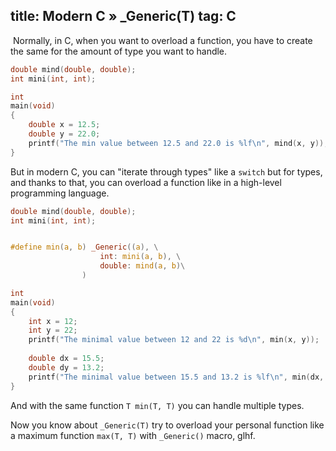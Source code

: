 title: Modern C » _Generic(T)
tag: C
---

​	Normally, in C, when you want to overload a function, you have to create the same for the amount of type you want to handle.

```c
double mind(double, double);
int mini(int, int);
```

```c
int
main(void)
{
    double x = 12.5;
    double y = 22.0;
    printf("The min value between 12.5 and 22.0 is %lf\n", mind(x, y));
}
```

But in modern C, you can "iterate through types" like a `switch` but for types, and thanks to that, you can overload a function like in a high-level programming language.

```c
double mind(double, double);
int mini(int, int);


#define min(a, b) _Generic((a), \
					int: mini(a, b), \
					double: mind(a, b)\
				)

```

```c
int
main(void)
{
    int x = 12;
    int y = 22;
    printf("The minimal value between 12 and 22 is %d\n", min(x, y));
    
    double dx = 15.5;
    double dy = 13.2;
    printf("The minimal value between 15.5 and 13.2 is %lf\n", min(dx, dy));
}
```

And with the same function `T min(T, T)` you can handle multiple types. 

Now you know about `_Generic(T)` try to overload your personal function like a maximum function `max(T, T)` with `_Generic()` macro, glhf.